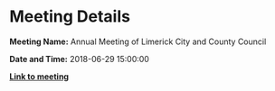 # Meeting Details

**Meeting Name:** Annual Meeting of Limerick City and County Council

**Date and Time:** 2018-06-29 15:00:00

**<a href="https://www.limerick.ie/council/whats-on/annual-meeting-limerick-city-and-county-council-2" target="_blank">Link to meeting</a>**
